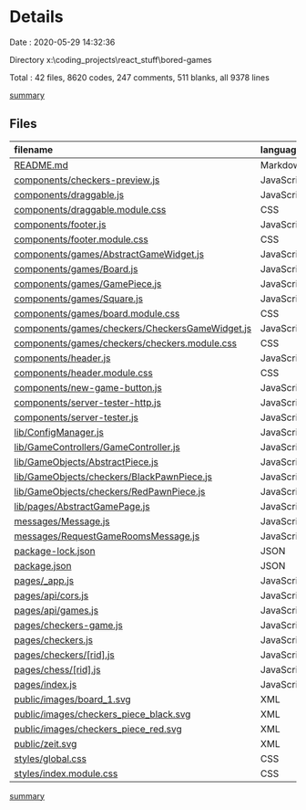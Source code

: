 # Details

Date : 2020-05-29 14:32:36

Directory x:\coding_projects\react_stuff\bored-games

Total : 42 files,  8620 codes, 247 comments, 511 blanks, all 9378 lines

[summary](results.md)

## Files
| filename | language | code | comment | blank | total |
| :--- | :--- | ---: | ---: | ---: | ---: |
| [README.md](/README.md) | Markdown | 18 | 0 | 13 | 31 |
| [components/checkers-preview.js](/components/checkers-preview.js) | JavaScript | 32 | 0 | 12 | 44 |
| [components/draggable.js](/components/draggable.js) | JavaScript | 78 | 17 | 21 | 116 |
| [components/draggable.module.css](/components/draggable.module.css) | CSS | 4 | 0 | 0 | 4 |
| [components/footer.js](/components/footer.js) | JavaScript | 15 | 0 | 3 | 18 |
| [components/footer.module.css](/components/footer.module.css) | CSS | 5 | 0 | 3 | 8 |
| [components/games/AbstractGameWidget.js](/components/games/AbstractGameWidget.js) | JavaScript | 84 | 25 | 41 | 150 |
| [components/games/Board.js](/components/games/Board.js) | JavaScript | 47 | 4 | 22 | 73 |
| [components/games/GamePiece.js](/components/games/GamePiece.js) | JavaScript | 5 | 5 | 2 | 12 |
| [components/games/Square.js](/components/games/Square.js) | JavaScript | 25 | 5 | 14 | 44 |
| [components/games/board.module.css](/components/games/board.module.css) | CSS | 47 | 0 | 12 | 59 |
| [components/games/checkers/CheckersGameWidget.js](/components/games/checkers/CheckersGameWidget.js) | JavaScript | 78 | 19 | 26 | 123 |
| [components/games/checkers/checkers.module.css](/components/games/checkers/checkers.module.css) | CSS | 8 | 0 | 8 | 16 |
| [components/header.js](/components/header.js) | JavaScript | 30 | 0 | 12 | 42 |
| [components/header.module.css](/components/header.module.css) | CSS | 3 | 0 | 1 | 4 |
| [components/new-game-button.js](/components/new-game-button.js) | JavaScript | 95 | 2 | 32 | 129 |
| [components/server-tester-http.js](/components/server-tester-http.js) | JavaScript | 35 | 15 | 22 | 72 |
| [components/server-tester.js](/components/server-tester.js) | JavaScript | 35 | 0 | 19 | 54 |
| [lib/ConfigManager.js](/lib/ConfigManager.js) | JavaScript | 45 | 8 | 25 | 78 |
| [lib/GameControllers/GameController.js](/lib/GameControllers/GameController.js) | JavaScript | 88 | 39 | 50 | 177 |
| [lib/GameObjects/AbstractPiece.js](/lib/GameObjects/AbstractPiece.js) | JavaScript | 22 | 26 | 13 | 61 |
| [lib/GameObjects/checkers/BlackPawnPiece.js](/lib/GameObjects/checkers/BlackPawnPiece.js) | JavaScript | 14 | 12 | 6 | 32 |
| [lib/GameObjects/checkers/RedPawnPiece.js](/lib/GameObjects/checkers/RedPawnPiece.js) | JavaScript | 14 | 12 | 6 | 32 |
| [lib/pages/AbstractGamePage.js](/lib/pages/AbstractGamePage.js) | JavaScript | 14 | 3 | 9 | 26 |
| [messages/Message.js](/messages/Message.js) | JavaScript | 13 | 6 | 11 | 30 |
| [messages/RequestGameRoomsMessage.js](/messages/RequestGameRoomsMessage.js) | JavaScript | 9 | 0 | 7 | 16 |
| [package-lock.json](/package-lock.json) | JSON | 7,351 | 0 | 1 | 7,352 |
| [package.json](/package.json) | JSON | 22 | 0 | 1 | 23 |
| [pages/_app.js](/pages/_app.js) | JavaScript | 28 | 0 | 11 | 39 |
| [pages/api/cors.js](/pages/api/cors.js) | JavaScript | 12 | 5 | 3 | 20 |
| [pages/api/games.js](/pages/api/games.js) | JavaScript | 119 | 41 | 50 | 210 |
| [pages/checkers-game.js](/pages/checkers-game.js) | JavaScript | 9 | 0 | 5 | 14 |
| [pages/checkers.js](/pages/checkers.js) | JavaScript | 12 | 0 | 4 | 16 |
| [pages/checkers/[rid].js](/pages/checkers/[rid].js) | JavaScript | 19 | 0 | 14 | 33 |
| [pages/chess/[rid].js](/pages/chess/[rid].js) | JavaScript | 9 | 0 | 11 | 20 |
| [pages/index.js](/pages/index.js) | JavaScript | 21 | 0 | 14 | 35 |
| [public/images/board_1.svg](/public/images/board_1.svg) | XML | 102 | 1 | 1 | 104 |
| [public/images/checkers_piece_black.svg](/public/images/checkers_piece_black.svg) | XML | 11 | 1 | 1 | 13 |
| [public/images/checkers_piece_red.svg](/public/images/checkers_piece_red.svg) | XML | 21 | 1 | 1 | 23 |
| [public/zeit.svg](/public/zeit.svg) | XML | 10 | 0 | 1 | 11 |
| [styles/global.css](/styles/global.css) | CSS | 11 | 0 | 2 | 13 |
| [styles/index.module.css](/styles/index.module.css) | CSS | 0 | 0 | 1 | 1 |

[summary](results.md)